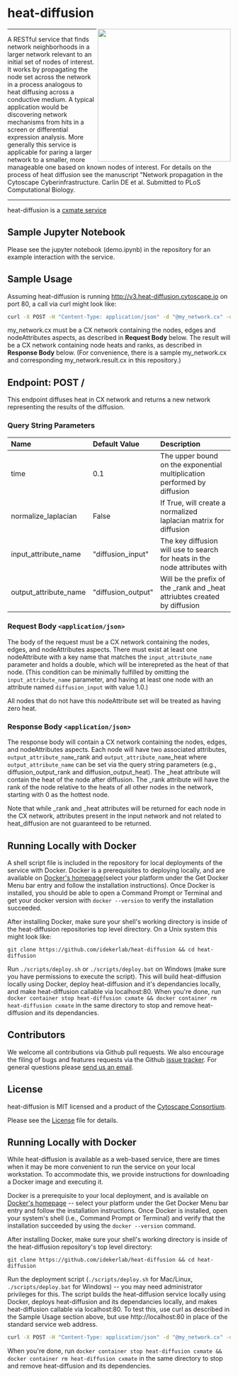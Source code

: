 heat-diffusion
==============

<img align="right" height="300" src="http://www.cytoscape.org/images/logo/cy3logoOrange.svg">

---

A RESTful service that finds network neighborhoods in a larger network relevant to an initial set of nodes of interest. It works by propagating the node set across the network in a process analogous to heat diffusing across a conductive medium. A typical application would be discovering network mechanisms from hits in a screen or differential expression analysis. More generally this service is applicable for paring a larger network to a smaller, more manageable one based on known nodes of interest. For details on the process of heat diffusion see the manuscript "Network propagation in the Cytoscape Cyberinfrastructure. Carlin DE et al. Submitted to PLoS Computational Biology.

---

heat-diffusion is a [cxmate service](https://github.com/cxmate/cxmate) 
## Sample Jupyter Notebook
Please see the jupyter notebook (demo.ipynb) in the repository for an example interaction with the service. 

## Sample Usage
Assuming heat-diffusion is running http://v3.heat-diffusion.cytoscape.io on port 80, a call via curl might look like:

```bash
curl -X POST -H "Content-Type: application/json" -d "@my_network.cx" -o "my_network.result.cx" "http://v3.heat-diffusion.cytoscape.io:80?time=0.5"
```

my_network.cx must be a CX network containing the nodes, edges and nodeAttributes aspects, as described in **Request Body** below. The result will be a CX network containing node heats and ranks, as described in **Response Body** below. (For convenience, there is a sample my_network.cx and corresponding my_network.result.cx in this repository.)

## Endpoint: POST /
This endpoint diffuses heat in CX network and returns a new network representing the results of the diffusion.

### Query String Parameters

| Name                  | Default Value      | Description                                                                |
|:--------------------- |:------------------ |:-------------------------------------------------------------------------- |
| time                  | 0.1                | The upper bound on the exponential multiplication performed by diffusion   |
| normalize_laplacian   | False              | If True, will create a normalized laplacian matrix for diffusion           | 
| input_attribute_name  | "diffusion_input"  | The key diffusion will use to search for heats in the node attributes with |
| output_attribute_name | "diffusion_output" | Will be the prefix of the _rank and _heat attriubtes created by diffusion  |  

### Request Body `<application/json>`
The body of the request must be a CX network containing the nodes, edges, and nodeAttributes aspects. There must exist at least one nodeAttribute with a key name that matches the `input_attribute_name` parameter and holds a double, which will be interepreted as the heat of that node. (This condition can be minimally fulfilled by omitting the `input_attribute_name` parameter, and having at least one node with an attribute named `diffusion_input` with value 1.0.)

All nodes that do not have this nodeAttribute set will be treated as having zero heat. 

### Response Body `<application/json>`
The response body will contain a CX network containing the nodes, edges, and nodeAttributes aspects. Each node will have two associated attributes, `output_attribute_name`\_rank and `output_attribute_name`\_heat where `output_attribute_name` can be set via the query string parameters (e.g., diffusion_output_rank and diffusion_output_heat). The \_heat attribute will contain the heat of the node after diffusion. The \_rank attribute will have the rank of the node relative to the heats of all other nodes in the network, starting with 0 as the hottest node.

Note that while \_rank and \_heat attributes will be returned for each node in the CX network, attributes present in the input network and not related to heat_diffusion are not guaranteed to be returned.

Running Locally with Docker
---------------------------
A shell script file is included in the repository for local deployments of the service with Docker. Docker is a prerequisites to deploying locally, and are available on [Docker's homepage](https://www.docker.com/)(select your platform under the Get Docker Menu bar entry and follow the installation instructions). Once Docker is installed, you should be able to open a Command Prompt or Terminal and get your docker version with `docker --version` to verify the installation succeeded.

After installing Docker, make sure your shell's working directory is inside of the heat-diffusion repositories top level directory. On a Unix system this might look like: 

```
git clone https://github.com/idekerlab/heat-diffusion && cd heat-diffusion
```

 Run `./scripts/deploy.sh` or `./scripts/deploy.bat` on Windows (make sure you have permissions to execute the script). This will build heat-diffusion locally using Docker, deploy heat-diffusion and it's dependancies locally, and make heat-diffusion callable via localhost:80. When you're done, run `docker container stop heat-diffusion cxmate && docker container rm heat-diffusion cxmate` in the same directory to stop and remove heat-diffusion and its dependancies.

Contributors
------------

We welcome all contributions via Github pull requests. We also encourage the filing of bugs and features requests via the Github [issue tracker](https://github.com/idekerlab/heat-diffusion/issues/new). For general questions please [send us an email](edsage@ucsd.edu).

License
-------

heat-diffusion is MIT licensed and a product of the [Cytoscape Consortium](http://www.cytoscapeconsortium.org).

Please see the [License](https://github.com/cxmate/cxmate/blob/master/LICENSE) file for details.

## Running Locally with Docker

While heat-diffusion is available as a web-based service, there are times when it may be more convenient to run
the service on your local workstation. To accommodate this, we provide instructions for downloading a Docker image
and executing it.

Docker is a prerequisite to your local deployment, and is available on [Docker's homepage](https://www.docker.com/) -- select your platform under the Get Docker Menu bar entry and follow the installation instructions. Once Docker is installed, open your system's shell (i.e., Command Prompt or Terminal) and verify that the installation succeeded by using the `docker --version` command.

After installing Docker, make sure your shell's working directory is inside of the heat-diffusion repository's top level directory: 

```
git clone https://github.com/idekerlab/heat-diffusion && cd heat-diffusion
```

Run the deployment script (`./scripts/deploy.sh` for Mac/Linux, `./scripts/deploy.bat` for Windows) -- you may need administrator
privileges for this. The script builds the heat-diffusion service locally using Docker, deploys heat-diffusion and its dependancies locally, and makes heat-diffusion callable via localhost:80. To test this, use curl as described in the Sample Usage section above,
but use http://localhost:80 in place of the standard service web address.

```bash
curl -X POST -H "Content-Type: application/json" -d "@my_network.cx" -o "my_network.result.cx" "http://localhost:80?time=0.5"
```

When you're done, run `docker container stop heat-diffusion cxmate && docker container rm heat-diffusion cxmate` in the same directory to stop and remove heat-diffusion and its dependencies.
